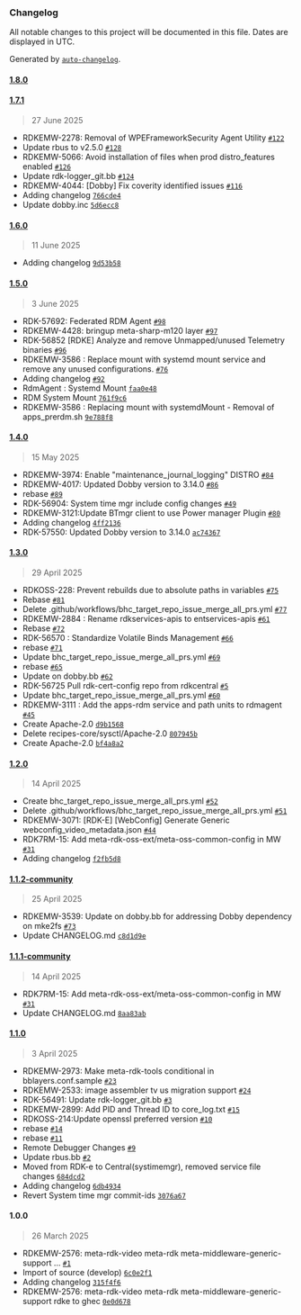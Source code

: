 ### Changelog

All notable changes to this project will be documented in this file. Dates are displayed in UTC.

Generated by [`auto-changelog`](https://github.com/CookPete/auto-changelog).

#### [1.8.0](https://github.com/rdkcentral/meta-rdk/compare/1.7.1...1.8.0)

#### [1.7.1](https://github.com/rdkcentral/meta-rdk/compare/1.6.0...1.7.1)

> 27 June 2025

- RDKEMW-2278: Removal of WPEFrameworkSecurity Agent Utility [`#122`](https://github.com/rdkcentral/meta-rdk/pull/122)
- Update rbus to v2.5.0 [`#128`](https://github.com/rdkcentral/meta-rdk/pull/128)
- RDKEMW-5066: Avoid installation of files when prod distro_features enabled [`#126`](https://github.com/rdkcentral/meta-rdk/pull/126)
- Update rdk-logger_git.bb [`#124`](https://github.com/rdkcentral/meta-rdk/pull/124)
- RDKEMW-4044:  [Dobby] Fix coverity identified issues [`#116`](https://github.com/rdkcentral/meta-rdk/pull/116)
- Adding changelog [`766cde4`](https://github.com/rdkcentral/meta-rdk/commit/766cde410342480b86bc02d489b3af7e268f79be)
- Update dobby.inc [`5d6ecc8`](https://github.com/rdkcentral/meta-rdk/commit/5d6ecc8799ab056a7c5d89131e8c069b384fbf0d)

#### [1.6.0](https://github.com/rdkcentral/meta-rdk/compare/1.5.0...1.6.0)

> 11 June 2025

- Adding changelog [`9d53b58`](https://github.com/rdkcentral/meta-rdk/commit/9d53b58537434475dcf1b6daebcf946675acbc6c)

#### [1.5.0](https://github.com/rdkcentral/meta-rdk/compare/1.4.0...1.5.0)

> 3 June 2025

- RDK-57692: Federated RDM Agent [`#98`](https://github.com/rdkcentral/meta-rdk/pull/98)
- RDKEMW-4428: bringup meta-sharp-m120 layer [`#97`](https://github.com/rdkcentral/meta-rdk/pull/97)
- RDK-56852 [RDKE] Analyze and remove Unmapped/unused Telemetry binaries [`#96`](https://github.com/rdkcentral/meta-rdk/pull/96)
- RDKEMW-3586 : Replace mount with systemd mount service and remove any unused configurations. [`#76`](https://github.com/rdkcentral/meta-rdk/pull/76)
- Adding changelog [`#92`](https://github.com/rdkcentral/meta-rdk/pull/92)
- RdmAgent : Systemd Mount [`faa0e48`](https://github.com/rdkcentral/meta-rdk/commit/faa0e48b3be496598913ea7635c025944a538143)
- RDM System Mount [`761f9c6`](https://github.com/rdkcentral/meta-rdk/commit/761f9c6e209a92eda560453de4192c241941c785)
- RDKEMW-3586 : Replacing mount with systemdMount - Removal of apps_prerdm.sh [`9e788f8`](https://github.com/rdkcentral/meta-rdk/commit/9e788f8459762c21401bf2017415dbb573f83fd9)

#### [1.4.0](https://github.com/rdkcentral/meta-rdk/compare/1.3.0...1.4.0)

> 15 May 2025

- RDKEMW-3974: Enable "maintenance_journal_logging" DISTRO [`#84`](https://github.com/rdkcentral/meta-rdk/pull/84)
- RDKEMW-4017: Updated Dobby version to 3.14.0 [`#86`](https://github.com/rdkcentral/meta-rdk/pull/86)
- rebase [`#89`](https://github.com/rdkcentral/meta-rdk/pull/89)
- RDK-56904: System time mgr include config changes [`#49`](https://github.com/rdkcentral/meta-rdk/pull/49)
- RDKEMW-3121:Update BTmgr client to use Power manager Plugin [`#80`](https://github.com/rdkcentral/meta-rdk/pull/80)
- Adding changelog [`4ff2136`](https://github.com/rdkcentral/meta-rdk/commit/4ff2136879a7a9b061068f95ae1d3a863ff1c269)
- RDK-57550: Updated Dobby version to 3.14.0 [`ac74367`](https://github.com/rdkcentral/meta-rdk/commit/ac74367027503865b3e921c5bae6f948d33a94ec)

#### [1.3.0](https://github.com/rdkcentral/meta-rdk/compare/1.2.0...1.3.0)

> 29 April 2025

- RDKOSS-228: Prevent rebuilds due to absolute paths in variables  [`#75`](https://github.com/rdkcentral/meta-rdk/pull/75)
- Rebase [`#81`](https://github.com/rdkcentral/meta-rdk/pull/81)
- Delete .github/workflows/bhc_target_repo_issue_merge_all_prs.yml [`#77`](https://github.com/rdkcentral/meta-rdk/pull/77)
- RDKEMW-2884 : Rename rdkservices-apis to entservices-apis [`#61`](https://github.com/rdkcentral/meta-rdk/pull/61)
- Rebase [`#72`](https://github.com/rdkcentral/meta-rdk/pull/72)
- RDK-56570 : Standardize Volatile Binds Management [`#66`](https://github.com/rdkcentral/meta-rdk/pull/66)
- rebase [`#71`](https://github.com/rdkcentral/meta-rdk/pull/71)
- Update bhc_target_repo_issue_merge_all_prs.yml [`#69`](https://github.com/rdkcentral/meta-rdk/pull/69)
- rebase [`#65`](https://github.com/rdkcentral/meta-rdk/pull/65)
- Update on dobby.bb [`#62`](https://github.com/rdkcentral/meta-rdk/pull/62)
- RDK-56725 Pull rdk-cert-config repo from rdkcentral  [`#5`](https://github.com/rdkcentral/meta-rdk/pull/5)
- Update bhc_target_repo_issue_merge_all_prs.yml [`#60`](https://github.com/rdkcentral/meta-rdk/pull/60)
- RDKEMW-3111 : Add the apps-rdm service and path units to rdmagent  [`#45`](https://github.com/rdkcentral/meta-rdk/pull/45)
- Create Apache-2.0 [`d9b1568`](https://github.com/rdkcentral/meta-rdk/commit/d9b15682ebe396a535a42b442565856b11d95f7d)
- Delete recipes-core/sysctl/Apache-2.0 [`807945b`](https://github.com/rdkcentral/meta-rdk/commit/807945b4961c7071988d43d6be500d184ba0eabc)
- Create Apache-2.0 [`bf4a8a2`](https://github.com/rdkcentral/meta-rdk/commit/bf4a8a2f92948182e6b7b5c389882a977c5637a9)

#### [1.2.0](https://github.com/rdkcentral/meta-rdk/compare/1.1.2-community...1.2.0)

> 14 April 2025

- Create bhc_target_repo_issue_merge_all_prs.yml [`#52`](https://github.com/rdkcentral/meta-rdk/pull/52)
- Delete .github/workflows/bhc_target_repo_issue_merge_all_prs.yml [`#51`](https://github.com/rdkcentral/meta-rdk/pull/51)
- RDKEMW-3071: [RDK-E] [WebConfig] Generate Generic webconfig_video_metadata.json [`#44`](https://github.com/rdkcentral/meta-rdk/pull/44)
- RDK7RM-15: Add meta-rdk-oss-ext/meta-oss-common-config in MW [`#31`](https://github.com/rdkcentral/meta-rdk/pull/31)
- Adding changelog [`f2fb5d8`](https://github.com/rdkcentral/meta-rdk/commit/f2fb5d8c0eaa4959aae258d982f5702390cb84dc)

#### [1.1.2-community](https://github.com/rdkcentral/meta-rdk/compare/1.1.1-community...1.1.2-community)

> 25 April 2025

- RDKEMW-3539: Update on dobby.bb for addressing Dobby dependency on mke2fs [`#73`](https://github.com/rdkcentral/meta-rdk/pull/73)
- Update CHANGELOG.md [`c8d1d9e`](https://github.com/rdkcentral/meta-rdk/commit/c8d1d9e1e171760beeb6af64a0800b375bf4bcd0)

#### [1.1.1-community](https://github.com/rdkcentral/meta-rdk/compare/1.1.0...1.1.1-community)

> 14 April 2025

- RDK7RM-15: Add meta-rdk-oss-ext/meta-oss-common-config in MW [`#31`](https://github.com/rdkcentral/meta-rdk/pull/31)
- Update CHANGELOG.md [`8aa83ab`](https://github.com/rdkcentral/meta-rdk/commit/8aa83abed9bbe3c82b0a3affad8619516a9cfea4)

#### [1.1.0](https://github.com/rdkcentral/meta-rdk/compare/1.0.0...1.1.0)

> 3 April 2025

- RDKEMW-2973: Make meta-rdk-tools conditional in bblayers.conf.sample [`#23`](https://github.com/rdkcentral/meta-rdk/pull/23)
- RDKEMW-2533: image assembler tv us migration support [`#24`](https://github.com/rdkcentral/meta-rdk/pull/24)
- RDK-56491: Update rdk-logger_git.bb [`#3`](https://github.com/rdkcentral/meta-rdk/pull/3)
- RDKEMW-2899: Add PID and Thread ID to core_log.txt [`#15`](https://github.com/rdkcentral/meta-rdk/pull/15)
- RDKOSS-214:Update openssl preferred version [`#10`](https://github.com/rdkcentral/meta-rdk/pull/10)
- rebase [`#14`](https://github.com/rdkcentral/meta-rdk/pull/14)
- rebase [`#11`](https://github.com/rdkcentral/meta-rdk/pull/11)
- Remote Debugger Changes [`#9`](https://github.com/rdkcentral/meta-rdk/pull/9)
- Update rbus.bb [`#2`](https://github.com/rdkcentral/meta-rdk/pull/2)
- Moved from RDK-e to Central(systimemgr), removed service file changes [`684dcd2`](https://github.com/rdkcentral/meta-rdk/commit/684dcd2efd0d7ba6889c7348f057fc743fe6674f)
- Adding changelog [`6db4934`](https://github.com/rdkcentral/meta-rdk/commit/6db4934e732bd37ced64a09a29072a224ec293d1)
- Revert System time mgr commit-ids [`3076a67`](https://github.com/rdkcentral/meta-rdk/commit/3076a67ddd1adc044fd542b47ab92412a98ba996)

#### 1.0.0

> 26 March 2025

- RDKEMW-2576: meta-rdk-video meta-rdk meta-middleware-generic-support … [`#1`](https://github.com/rdkcentral/meta-rdk/pull/1)
- Import of source (develop) [`6c0e2f1`](https://github.com/rdkcentral/meta-rdk/commit/6c0e2f1aee5e774f729acec30b9bbc70994f57aa)
- Adding changelog [`315f4f6`](https://github.com/rdkcentral/meta-rdk/commit/315f4f62307e104cd5e4c64aa985de908198c11f)
- RDKEMW-2576: meta-rdk-video meta-rdk meta-middleware-generic-support rdke to ghec [`0e0d678`](https://github.com/rdkcentral/meta-rdk/commit/0e0d6785552d04e040b5e1c8b94cc1478548e00e)
